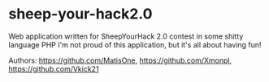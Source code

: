 # sheep-your-hack2.0
Web application written for SheepYourHack 2.0 contest in some shitty language PHP
I'm not proud of this application, but it's all about having fun!


Authors: https://github.com/MatisOne, https://github.com/Xmonpl, https://github.com/Vkick21

